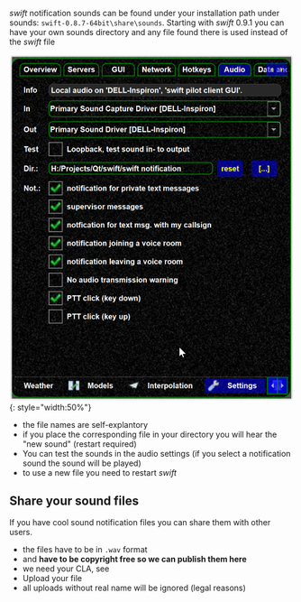 <!--
    SPDX-FileCopyrightText: Copyright (C) swift Project Community / Contributors
    SPDX-License-Identifier: GFDL-1.3-only
-->

*swift* notification sounds can be found under your installation path under sounds: `swift-0.8.7-64bit\share\sounds`.
Starting with *swift* 0.9.1 you can have your own sounds directory and any file found there is used instead of the *swift* file

![](./../img/notificationpage.jpg){: style="width:50%"}

*   the file names are self-explantory
*   if you place the corresponding file in your directory you will hear the "new sound" (restart required)
*   You can test the sounds in the audio settings (if you select a notification sound the sound will be played)
*   to use a new file you need to restart *swift*

## Share your sound files

If you have cool sound notification files you can share them with other users.

*   the files have to be in `.wav` format
*   and **have to be copyright free so we can publish them here**
*   we need your CLA, see
*   Upload your file
*   all uploads without real name will be ignored (legal reasons)
